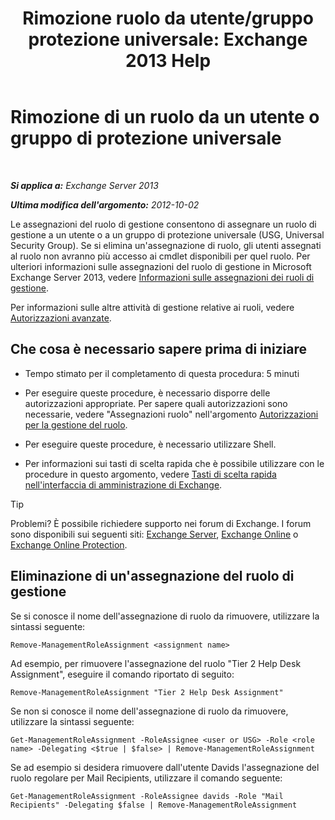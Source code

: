 ﻿---
title: 'Rimozione ruolo da utente/gruppo protezione universale: Exchange 2013 Help'
TOCTitle: Rimozione di un ruolo da un utente o gruppo di protezione universale
ms:assetid: df3510ef-e0c2-4d3c-81b0-7dc3e70c01a0
ms:mtpsurl: https://technet.microsoft.com/it-it/library/Dd351196(v=EXCHG.150)
ms:contentKeyID: 50481864
ms.date: 05/22/2018
mtps_version: v=EXCHG.150
ms.translationtype: MT
---

# Rimozione di un ruolo da un utente o gruppo di protezione universale

 

_**Si applica a:** Exchange Server 2013_

_**Ultima modifica dell'argomento:** 2012-10-02_

Le assegnazioni del ruolo di gestione consentono di assegnare un ruolo di gestione a un utente o a un gruppo di protezione universale (USG, Universal Security Group). Se si elimina un'assegnazione di ruolo, gli utenti assegnati al ruolo non avranno più accesso ai cmdlet disponibili per quel ruolo. Per ulteriori informazioni sulle assegnazioni del ruolo di gestione in Microsoft Exchange Server 2013, vedere [Informazioni sulle assegnazioni dei ruoli di gestione](understanding-management-role-assignments-exchange-2013-help.md).

Per informazioni sulle altre attività di gestione relative ai ruoli, vedere [Autorizzazioni avanzate](advanced-permissions-exchange-2013-help.md).

## Che cosa è necessario sapere prima di iniziare

  - Tempo stimato per il completamento di questa procedura: 5 minuti

  - Per eseguire queste procedure, è necessario disporre delle autorizzazioni appropriate. Per sapere quali autorizzazioni sono necessarie, vedere "Assegnazioni ruolo" nell'argomento [Autorizzazioni per la gestione del ruolo](role-management-permissions-exchange-2013-help.md).

  - Per eseguire queste procedure, è necessario utilizzare Shell.

  - Per informazioni sui tasti di scelta rapida che è possibile utilizzare con le procedure in questo argomento, vedere [Tasti di scelta rapida nell'interfaccia di amministrazione di Exchange](keyboard-shortcuts-in-the-exchange-admin-center-exchange-online-protection-help.md).


> [!TIP]
> Problemi? È possibile richiedere supporto nei forum di Exchange. I forum sono disponibili sui seguenti siti: <A href="https://go.microsoft.com/fwlink/p/?linkid=60612">Exchange Server</A>, <A href="https://go.microsoft.com/fwlink/p/?linkid=267542">Exchange Online</A> o <A href="https://go.microsoft.com/fwlink/p/?linkid=285351">Exchange Online Protection</A>.



## Eliminazione di un'assegnazione del ruolo di gestione

Se si conosce il nome dell'assegnazione di ruolo da rimuovere, utilizzare la sintassi seguente:

    Remove-ManagementRoleAssignment <assignment name>

Ad esempio, per rimuovere l'assegnazione del ruolo "Tier 2 Help Desk Assignment", eseguire il comando riportato di seguito:

    Remove-ManagementRoleAssignment "Tier 2 Help Desk Assignment"

Se non si conosce il nome dell'assegnazione di ruolo da rimuovere, utilizzare la sintassi seguente:

    Get-ManagementRoleAssignment -RoleAssignee <user or USG> -Role <role name> -Delegating <$true | $false> | Remove-ManagementRoleAssignment 

Se ad esempio si desidera rimuovere dall'utente Davids l'assegnazione del ruolo regolare per Mail Recipients, utilizzare il comando seguente:

    Get-ManagementRoleAssignment -RoleAssignee davids -Role "Mail Recipients" -Delegating $false | Remove-ManagementRoleAssignment

